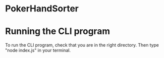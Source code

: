# PokerHandSorter






# Running the CLI program
To run the CLI program, check that you are in the right directory. Then type "node index.js" in your terminal.
